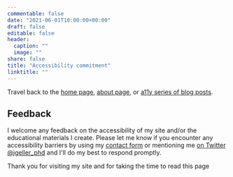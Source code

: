 ```yaml
---
commentable: false
date: "2021-06-01T10:00:00+00:00"
draft: false
editable: false
header:
  caption: ""
  image: ""
share: false
title: "Accessibility commitment"
linktitle: ""
---
```


Travel back to the [home page](https://silvia.rbind.io), [about page](/about/), or [a11y series of blog posts](https://silvia.rbind.io/blog/2021-a11y-website/).

## Feedback

I welcome any feedback on the accessibility of my site and/or the educational materials I create. Please let me know if you encounter any accessibility barriers by using my [contact form](/contact/) or mentioning me [on Twitter \@jgeller_phd](https://twitter.com/@jgeller_phd) and I'll do my best to respond promptly.

Thank you for visiting my site and for taking the time to read this page <i class="fas fa-heart" alt="heart"></i>


